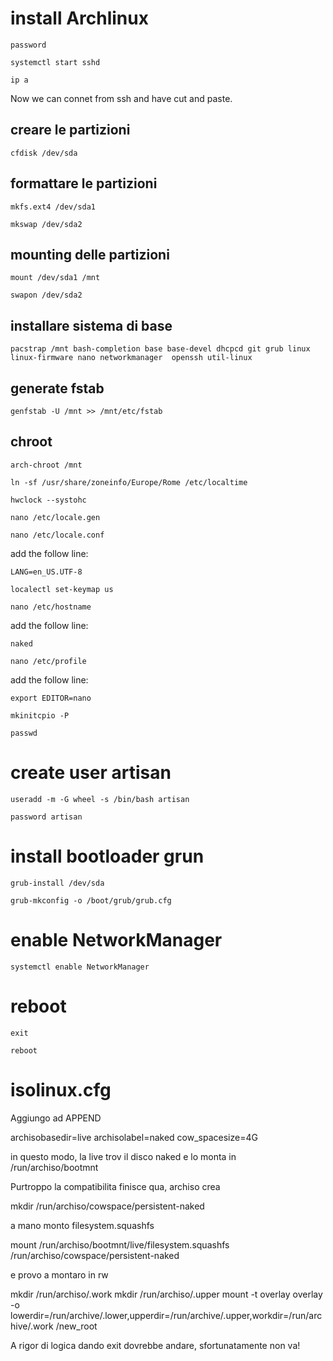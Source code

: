 # install Archlinux

```password```

```systemctl start sshd```

```ip a```

Now we can connet from ssh and have cut and paste.

## creare le partizioni

```cfdisk /dev/sda```

## formattare le partizioni

```mkfs.ext4 /dev/sda1```

```mkswap /dev/sda2```

## mounting delle partizioni

```mount /dev/sda1 /mnt```

```swapon /dev/sda2```

## installare sistema di base 

```pacstrap /mnt bash-completion base base-devel dhcpcd git grub linux linux-firmware nano networkmanager  openssh util-linux```

## generate fstab

```genfstab -U /mnt >> /mnt/etc/fstab```

## chroot

```arch-chroot /mnt```

```ln -sf /usr/share/zoneinfo/Europe/Rome /etc/localtime```

```hwclock --systohc```

```nano /etc/locale.gen```

```nano /etc/locale.conf```

add the follow line:

```LANG=en_US.UTF-8```

```localectl set-keymap us```

```nano /etc/hostname```

add the follow line:

```naked```

```nano /etc/profile```

add the follow line:

```export EDITOR=nano```

```mkinitcpio -P```

```passwd```

# create user artisan

```useradd -m -G wheel -s /bin/bash artisan```

```password artisan```

# install bootloader grun

```grub-install /dev/sda```

```grub-mkconfig -o /boot/grub/grub.cfg```

# enable NetworkManager

```systemctl enable NetworkManager```


# reboot

```exit```

```reboot```

# isolinux.cfg
Aggiungo ad APPEND

archisobasedir=live archisolabel=naked cow_spacesize=4G

in questo modo, la live trov il disco naked e lo monta in
/run/archiso/bootmnt

Purtroppo la compatibilita finisce qua, archiso crea 

mkdir /run/archiso/cowspace/persistent-naked

a mano monto filesystem.squashfs 

mount /run/archiso/bootmnt/live/filesystem.squashfs /run/archiso/cowspace/persistent-naked

e provo a montaro in rw

mkdir /run/archiso/.work
mkdir /run/archiso/.upper
mount -t overlay overlay -o lowerdir=/run/archive/.lower,upperdir=/run/archive/.upper,workdir=/run/archive/.work /new_root

A rigor di logica dando exit dovrebbe andare, sfortunatamente non va!

